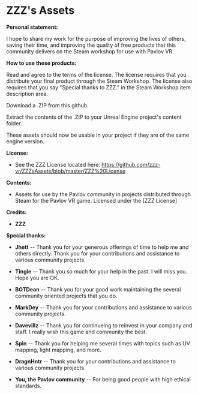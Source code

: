# ZZZ's Assets

**Personal statement:**

I hope to share my work for the purpose of improving the lives of others, saving their time, and improving the quality of free products that this community delivers on the Steam workshop for use with Pavlov VR.


**How to use these products:**

Read and agree to the terms of the license. The license requires that you distribute your final product through the Steam Workshop. The license also requires that you say "Special thanks to ZZZ." in the Steam Workshop item description area.

Download a .ZIP from this github.

Extract the contents of the .ZIP to your Unreal Engine project's content folder.

These assets should now be usable in your project if they are of the same engine version.

**License:**

* See the ZZZ License located here: https://github.com/zzz-vr/ZZZsAssets/blob/master/ZZZ%20License



**Contents:**

* Assets for use by the Pavlov community in projects distributed through Steam for the Pavlov VR game. Licensed under the [ZZZ License]



**Credits:**

* **ZZZ**



**Special thanks:**

* **Jhett** -- Thank you for your generous offerings of time to help me and others directly. Thank you for your contributions and assistance to various community projects.

* **Tingle** -- Thank you so much for your help in the past. I will miss you. Hope you are OK.

* **BOTDean** -- Thank you for your good work maintaining the several community oriented projects that you do.

* **MarkDey** -- Thank you for your contributions and assistance to various community projects.

* **Davevillz** -- Thank you for continueing to reinvest in your company and staff. I really wish this game and community the best.

* **Spin** -- Thank you for helping me several times with topics such as UV mapping, light mapping, and more.

* **DragnHntr** -- Thank you for your contributions and assistance to various community projects.

* **You, the Pavlov community** -- For being good people with high ethical standards.
